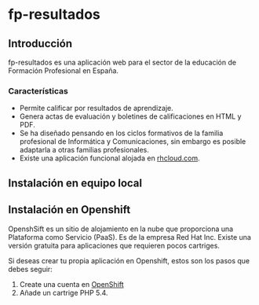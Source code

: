 # fp-resultados

## Introducción
fp-resultados es una aplicación web para el sector de la educación de Formación Profesional en España.

### Características
- Permite calificar por resultados de aprendizaje.
- Genera actas de evaluación y boletines de calificaciones en HTML y PDF.
- Se ha diseñado pensando en los ciclos formativos de la familia profesional de Informática y Comunicaciones, sin embargo es posible adaptarla a otras familias profesionales.
- Existe una aplicación funcional alojada en [rhcloud.com](http://fp-resultados.rhcloud.com).  

## Instalación en equipo local


## Instalación en Openshift
OpenshSift es un sitio de alojamiento en la nube que proporciona una Plataforma como Servicio (PaaS). Es de la empresa Red Hat Inc. 
Existe una versión gratuita para aplicaciones que requieren pocos cartriges.

Si deseas crear tu propia aplicación en Openshift, estos son los pasos que debes seguir:
 1. Create una cuenta en [OpenShift](https://www.openshift.com/)
 2. Añade un cartrige PHP 5.4.

